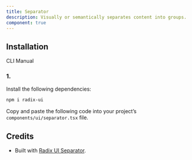 ```yaml
---
title: Separator
description: Visually or semantically separates content into groups.
component: true
---
```


## Installation

  CLI
  Manual

### 1. 
Install the following dependencies:

```bash
npm i radix-ui
```

Copy and paste the following code into your project’s `components/ui/separator.tsx` file.

## Credits

- Built with [Radix UI Separator](https://www.radix-ui.com/primitives/docs/components/separator).